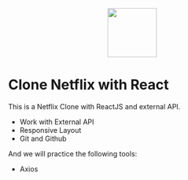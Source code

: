 <center><img src="https://logodownload.org/wp-content/uploads/2014/10/netflix-logo-5.png" width="100" /></center>

# Clone Netflix with React

This is a Netflix Clone with ReactJS and external API.

<ul>
    <li>Work with External API</li>
    <li>Responsive Layout</li>
    <li>Git and Github</li>
</ul>

And we will practice the following tools:

<ul>
    <li>Axios</li>
</ul>